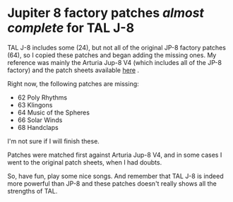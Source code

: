 
# Jupiter 8 factory patches *almost complete* for TAL J-8

TAL J-8 includes some (24), but not all of the original JP-8 factory patches (64), so I copied these patches and began adding the missing ones. My reference was mainly the Arturia Jup-8 V4 (which includes all of the JP-8 factory) and the patch sheets available [here](http://www.synthmania.com/Roland%20Jupiter-8/Images/Roland%20Jupiter-8%20Factory%20patch%20sheets.pdf) .

Right now, the following patches are missing:

 - 62 Poly Rhythms
 - 63 Klingons
 - 64 Music of the Spheres
 - 66 Solar Winds
 - 68 Handclaps

I'm not sure if I will finish these.

Patches were matched first against Arturia Jup-8 V4, and in some cases I went to the original patch sheets, when I had doubts.

So, have fun, play some nice songs. And remember that TAL J-8 is indeed more powerful than JP-8 and these patches doesn't really shows all the strengths of TAL.
